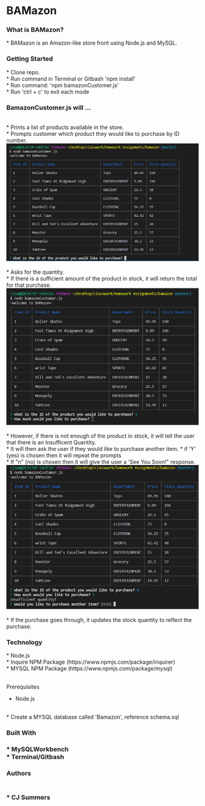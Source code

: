 # BAMazon

<h3>What is BAMazon?</h3>
* BAMazon is an Amazon-like store front using Node.js and MySQL.

<h3>Getting Started</h3>
* Clone repo.
<br>
* Run command in Terminal or Gitbash 'npm install'
<br>
* Run command: 'npm bamazonCustomer.js'
<br>
* Run 'ctrl + c' to exit each mode

<h3>BamazonCustomer.js will ...</h3>
<br>
* Prints a list of products available in the store.
<br>
* Prompts customer which product they would like to purchase by ID number.
<br>
<img src = "images/bamazonCustomerview1.PNG">
<br>
<br>
* Asks for the quantity.
<br>
* If there is a sufficient amount of the product in stock, it will return the total for that purchase.
<img src = "images/bamazonCustomerview2.PNG">
<br>
<br>
* However, if there is not enough of the product in stock, it will tell the user that there is an Insufficent Quantity. 
<br>
* It will then ask the user if they would like to purchase another item.
* if 'Y' (yes) is chosen then it will repeat the prompts
<br>
* If "n" (no) is chosen then it will give the user a 'See You Soon!" response.
<br>
<img src ="images/bamazonCustomerview3.PNG">
<br>
<br>
* If the purchase goes through, it updates the stock quantity to reflect the purchase.
<br>

<h3>Technology</h3>
* Node.js
<br>
* Inquire NPM Package (https://www.npmjs.com/package/inquirer)
<br>
* MYSQL NPM Package (https://www.npmjs.com/package/mysql)

<br>Prerequisites<br>
* Node.js 
<br>
* Create a MYSQL database called 'Bamazon', reference schema.sql

<h3>Built With<h3>
* MySQLWorkbench
<br>
* Terminal/Gitbash

<h3>Authors<h3>
<br>
* CJ Summers
